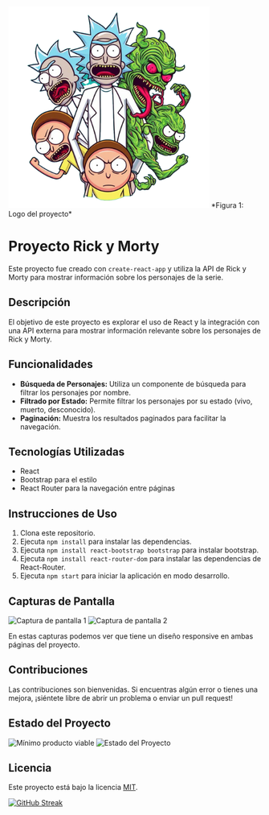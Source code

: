 <img src="/public/rickand.png" alt="Descripción de la imagen" width="400"/>
*Figura 1: Logo del proyecto*



# Proyecto Rick y Morty

Este proyecto fue creado con `create-react-app` y utiliza la API de Rick y Morty para mostrar información sobre los personajes de la serie.

## Descripción

El objetivo de este proyecto es explorar el uso de React y la integración con una API externa para mostrar información relevante sobre los personajes de Rick y Morty.

## Funcionalidades

- **Búsqueda de Personajes:** Utiliza un componente de búsqueda para filtrar los personajes por nombre.
- **Filtrado por Estado:** Permite filtrar los personajes por su estado (vivo, muerto, desconocido).
- **Paginación:** Muestra los resultados paginados para facilitar la navegación.

## Tecnologías Utilizadas

- React
- Bootstrap para el estilo
- React Router para la navegación entre páginas

## Instrucciones de Uso

1. Clona este repositorio.
2. Ejecuta `npm install` para instalar las dependencias.
3. Ejecuta `npm install react-bootstrap bootstrap` para instalar bootstrap.
4. Ejecuta `npm install react-router-dom` para instalar las dependencias de React-Router.
5. Ejecuta `npm start` para iniciar la aplicación en modo desarrollo.

## Capturas de Pantalla

![Captura de pantalla 1](./captura1.jpg)
![Captura de pantalla 2](./captura2.jpg)

En estas capturas podemos ver que tiene un diseño responsive en ambas páginas del proyecto.

## Contribuciones

Las contribuciones son bienvenidas. Si encuentras algún error o tienes una mejora, ¡siéntete libre de abrir un problema o enviar un pull request!

## Estado del Proyecto
![Mínimo producto viable](https://img.shields.io/badge/MVP-%20Completado-green)
![Estado del Proyecto](https://img.shields.io/badge/Estado-En%20Desarrollo-orange)

## Licencia

Este proyecto está bajo la licencia [MIT](LICENSE).


[![GitHub Streak](https://streak-stats.demolab.com?user=EzequielPalma&theme=dark&locale=es)](https://git.io/streak-stats)
